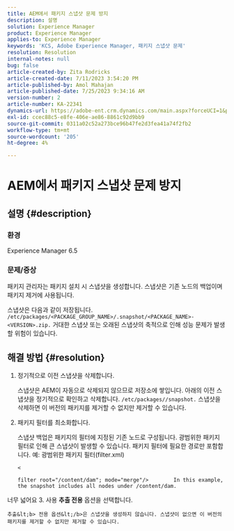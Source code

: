 ```yaml
---
title: AEM에서 패키지 스냅샷 문제 방지
description: 설명
solution: Experience Manager
product: Experience Manager
applies-to: Experience Manager
keywords: 'KCS, Adobe Experience Manager, 패키지 스냅샷 문제'
resolution: Resolution
internal-notes: null
bug: false
article-created-by: Zita Rodricks
article-created-date: 7/11/2023 3:54:20 PM
article-published-by: Amol Mahajan
article-published-date: 7/25/2023 9:34:16 AM
version-number: 2
article-number: KA-22341
dynamics-url: https://adobe-ent.crm.dynamics.com/main.aspx?forceUCI=1&pagetype=entityrecord&etn=knowledgearticle&id=948ec030-0320-ee11-9cbe-6045bd006239
exl-id: ccec88c5-e8fe-406e-ae86-8861c92d9bb9
source-git-commit: 0311a02c52a273bce96b47fe2d3fea41a74f2fb2
workflow-type: tm+mt
source-wordcount: '205'
ht-degree: 4%

---
```


# AEM에서 패키지 스냅샷 문제 방지

## 설명 {#description}


### <b>환경</b>

Experience Manager 6.5



### <b>문제/증상</b>

패키지 관리자는 패키지 설치 시 스냅샷을 생성합니다. 스냅샷은 기존 노드의 백업이며 패키지 제거에 사용됩니다.

스냅샷은 다음과 같이 저장됩니다. `/etc/packages/<PACKAGE_GROUP_NAME>/.snapshot/<PACKAGE_NAME>-<VERSION>.zip.` 거대한 스냅샷 또는 오래된 스냅샷의 축적으로 인해 성능 문제가 발생할 위험이 있습니다.


## 해결 방법 {#resolution}


1. 정기적으로 이전 스냅샷을 삭제합니다.

   스냅샷은 AEM이 자동으로 삭제되지 않으므로 저장소에 쌓입니다. 아래의 이전 스냅샷을 정기적으로 확인하고 삭제합니다. `/etc/packages//snapshot.` 스냅샷을 삭제하면 이 버전의 패키지를 제거할 수 없지만 제거할 수 있습니다.


2. 패키지 필터를 최소화합니다.

   스냅샷 백업은 패키지의 필터에 지정된 기존 노드로 구성됩니다. 광범위한 패키지 필터로 인해 큰 스냅샷이 발생할 수 있습니다. 패키지 필터에 필요한 경로만 포함합니다. 예: 광범위한 패키지 필터(filter.xml)



   `<`


   ```
   filter root="/content/dam"; mode="merge"/>        In this example, the snapshot includes all nodes under /content/dam.
   ```

너무 넓어요
3. 사용 <b>추출 전용</b> 옵션을 선택합니다.

    추출&lt;b> 전용 옵션&lt;/b>은 스냅샷을 생성하지 않습니다. 스냅샷이 없으면 이 버전의 패키지를 제거할 수 없지만 제거할 수 있습니다.
    
